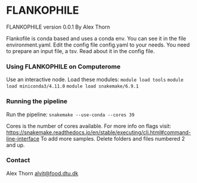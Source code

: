 # FLANKOPHILE #
FLANKOPHILE version 0.0.1
By Alex Thorn


Flankofile is conda based and uses a conda env. You can see it in the file environment.yaml. Edit the config file config.yaml to your needs. You need to prepare an input file, a tsv. Read about it 
in the config file.

### Using FLANKOPHILE on Computerome ###
Use an interactive node. 
Load these modules: 
`module load tools` 
`module load miniconda3/4.11.0` 
`module load snakemake/6.9.1`

### Running the pipeline ###
Run the pipeline: 
`snakemake --use-conda --cores 39` 

Cores is the number of cores available. For more info on flags visit: 
https://snakemake.readthedocs.io/en/stable/executing/cli.html#command-line-interface To add more samples. Delete folders and files numbered 2 and up.

### Contact ###
Alex Thorn
alvit@food.dtu.dk

